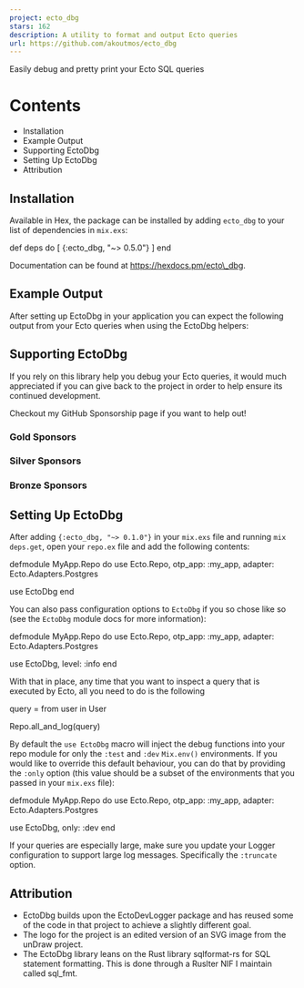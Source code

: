 ```yaml
---
project: ecto_dbg
stars: 162
description: A utility to format and output Ecto queries
url: https://github.com/akoutmos/ecto_dbg
---
```


Easily debug and pretty print your Ecto SQL queries

  

Contents
========

-   Installation
-   Example Output
-   Supporting EctoDbg
-   Setting Up EctoDbg
-   Attribution

Installation
------------

Available in Hex, the package can be installed by adding `ecto_dbg` to your list of dependencies in `mix.exs`:

def deps do
  \[
    {:ecto\_dbg, "~> 0.5.0"}
  \]
end

Documentation can be found at https://hexdocs.pm/ecto\_dbg.

Example Output
--------------

After setting up EctoDbg in your application you can expect the following output from your Ecto queries when using the EctoDbg helpers:

Supporting EctoDbg
------------------

If you rely on this library help you debug your Ecto queries, it would much appreciated if you can give back to the project in order to help ensure its continued development.

Checkout my GitHub Sponsorship page if you want to help out!

### Gold Sponsors

### Silver Sponsors

### Bronze Sponsors

Setting Up EctoDbg
------------------

After adding `{:ecto_dbg, "~> 0.1.0"}` in your `mix.exs` file and running `mix deps.get`, open your `repo.ex` file and add the following contents:

defmodule MyApp.Repo do
  use Ecto.Repo,
    otp\_app: :my\_app,
    adapter: Ecto.Adapters.Postgres

  use EctoDbg
end

You can also pass configuration options to `EctoDbg` if you so chose like so (see the `EctoDbg` module docs for more information):

defmodule MyApp.Repo do
  use Ecto.Repo,
    otp\_app: :my\_app,
    adapter: Ecto.Adapters.Postgres

  use EctoDbg, level: :info
end

With that in place, any time that you want to inspect a query that is executed by Ecto, all you need to do is the following

query \= from user in User

Repo.all\_and\_log(query)

By default the `use EctoDbg` macro will inject the debug functions into your repo module for only the `:test` and `:dev` `Mix.env()` environments. If you would like to override this default behaviour, you can do that by providing the `:only` option (this value should be a subset of the environments that you passed in your `mix.exs` file):

defmodule MyApp.Repo do
  use Ecto.Repo,
    otp\_app: :my\_app,
    adapter: Ecto.Adapters.Postgres

  use EctoDbg, only: :dev
end

If your queries are especially large, make sure you update your Logger configuration to support large log messages. Specifically the `:truncate` option.

Attribution
-----------

-   EctoDbg builds upon the EctoDevLogger package and has reused some of the code in that project to achieve a slightly different goal.
-   The logo for the project is an edited version of an SVG image from the unDraw project.
-   The EctoDbg library leans on the Rust library sqlformat-rs for SQL statement formatting. This is done through a Ruslter NIF I maintain called sql\_fmt.
